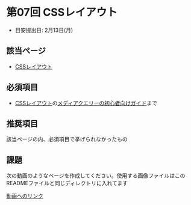 # 第07回 CSSレイアウト
- 目安提出日: 2月13日(月)

## 該当ページ
- [CSSレイアウト](https://developer.mozilla.org/ja/docs/Learn/CSS/CSS_layout)

## 必須項目
- [CSSレイアウト](https://developer.mozilla.org/ja/docs/Learn/CSS/CSS_layout)の[メディアクエリーの初心者向けガイド](https://developer.mozilla.org/ja/docs/Learn/CSS/CSS_layout/Media_queries)まで

## 推奨項目

該当ページの内、必須項目で挙げられなかったもの

## 課題

次の動画のようなページを作成してください。使用する画像ファイルはこのREADMEファイルと同じディレクトリに入れてます


[動画へのリンク](https://i.imgur.com/tvvmVme.mp4)


